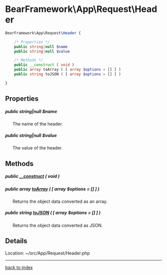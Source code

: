 # BearFramework\App\Request\Header

```php
BearFramework\App\Request\Header {

	/* Properties */
	public string|null $name
	public string|null $value

	/* Methods */
	public __construct ( void )
	public array toArray ( [ array $options = [] ] )
	public string toJSON ( [ array $options = [] ] )

}
```

## Properties

##### public string|null $name

&nbsp;&nbsp;&nbsp;&nbsp;&nbsp;&nbsp;The name of the header.

##### public string|null $value

&nbsp;&nbsp;&nbsp;&nbsp;&nbsp;&nbsp;The value of the header.

## Methods

##### public [__construct](bearframework.app.request.header.__construct.method.md) ( void )

##### public array [toArray](bearframework.app.request.header.toarray.method.md) ( [ array $options = [] ] )

&nbsp;&nbsp;&nbsp;&nbsp;&nbsp;&nbsp;Returns the object data converted as an array.

##### public string [toJSON](bearframework.app.request.header.tojson.method.md) ( [ array $options = [] ] )

&nbsp;&nbsp;&nbsp;&nbsp;&nbsp;&nbsp;Returns the object data converted as JSON.

## Details

Location: ~/src/App/Request/Header.php

---

[back to index](index.md)

